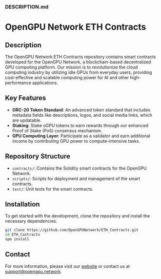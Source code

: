 ### DESCRIPTION.md

# OpenGPU Network ETH Contracts

## Description

The OpenGPU Network ETH Contracts repository contains smart contracts developed for the OpenGPU Network, a blockchain-based decentralized GPU computing platform. Our mission is to revolutionize the cloud computing industry by utilizing idle GPUs from everyday users, providing cost-effective and scalable computing power for AI and other high-performance applications.

## Key Features

- **ORC-20 Token Standard**: An advanced token standard that includes metadata fields like descriptions, logos, and social media links, which are updatable.
- **Staking**: Stake oGPU tokens to earn rewards through our enhanced Proof of Stake (PoS) consensus mechanism.
- **GPU Computing Layer**: Participate as a validator and earn additional income by contributing GPU power to compute-intensive tasks.

## Repository Structure

- `contracts/`: Contains the Solidity smart contracts for the OpenGPU Network.
- `scripts/`: Scripts for deployment and management of the smart contracts.
- `test/`: Unit tests for the smart contracts.

## Installation

To get started with the development, clone the repository and install the necessary dependencies.

```bash
git clone https://github.com/OpenGPUNetwork/ETH_Contracts.git
cd ETH_Contracts
npm install
```

## Contact

For more information, please visit our [website](https://www.opengpu.network) or contact us at support@opengpu.network.
